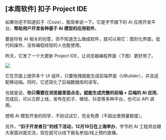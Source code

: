 ## [本周软件] 扣子 Project IDE

如果你还不知道扣子（Coze），我简单说一下。它是字节旗下的 AI 应用开发平台，**帮助用户开发各种基于 AI 模型的应用软件**。

要是你有 AI 相关的创意，但不知道怎么做成软件，就可以用它：图形化界面，低代码操作，没有编程经验的人也能使用。

昨天，它发了一个大更新 Project IDE，让浏览器编程界面（下图）更好用了。

![](https://cdn.beekka.com/blogimg/asset/202411/bg2024112706.webp)

它在页面上提供多个 UI 组件，只要拖拽就能生成前端界面（UBuilder），并且适配移动端。同时，它还简化了后端数据库的读写。

也就是说，**你只需要在浏览器里面点击，就能生成完整的前端 + 后端的 AI 应用**。完成后，可以立即上线，发布在扣子、微信、抖音等多种平台，也可以 API 调用。

想用 AI 模型开发的同学，不妨试试它，完全免费（不超出使用量额度）。

另外，**“扣子开发者日”的线下活动，12月19日在上海举办**，字节的 AI 工程师会跟大家面对面交流，现在就可以线下报名参加/线上预约直播。

